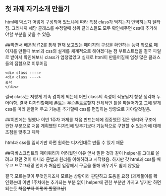 ## 첫 과제 자기소개 만들기
html에 박스가 어떻게 구성되어 있느냐에 따라 특정 class가 먹히는지 안먹히는지 달라짐. 그러니까 해당 클래스를 수정할때 상위 클래스들도 모두 확인해주면 css에 추가해야할 부분을 찾을 수 있음.


##하면서 배운점
f12를 통해 현재 보고있는 페이지의 구성을 확인하는 능력
앞으로 페이지를 만들때 html과 css의 설계를 체계적으로 해야겠다는 점
부트스트랩을 결국 파일로 받아서 확인해보니 class가 엄청많았고 실제로 html이 만들어질때 엄청 많은 클래스들의 집합으로 이루어짐
```
<div class ---->
<div class ---->
중략
</div>

```
결국 class는 저렇게 계속 겹치게 되는데 어떤 class의 속성이 적용될지 항상 생각해 두어야함.
결국 디자인할때에 폰트는 무슨폰트로할지 전체적인 틀을 짜들어가고 그에 맡게 css를 미리 만들어 두고 기능을 추가할때 css를 편집하는 방향으로 가야할것같음.

##이번에는 뭘했나
이번 1주차 과제를 처음 만드는데에 집중했던 점은 원리와 구조에 관한 부분으로 처음 계획했던 디자인에 맞추기보다 기능적으로 구현할 수 있는가에 대해 초점을 맞추고 제작

html과 css를 입히기만 하면 원하는 디자인대로 만들 수 있기 때문


##자바스크립트와 제이쿼리가 어려웠던 이유
앞서 말한 것과 같이 helper를 그대로 쓸려고 했던 것이 아니라 문법과 원리를 이해하려고 시작했음. 하지만 갓 html과 css를 배우고 프로그래밍 언어가 처음인 입장에서 구글을 통해 배우기도 쉽지 않았음

결국 모르는것이 무엇인지조차 모르는 상황이라 판단하고 도움을 요청
(과제풀이를 확인했는데 이번 1주차에는 추가되는 부분 없이 helper에 관한 부분만 가지고 넣기만 하면 되는듯 ~~처음부터 이렇게 할껄그냥~~)
